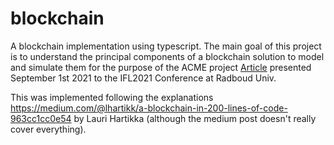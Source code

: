 # blockchain

A blockchain implementation using typescript. The main goal of this project is to understand the principal components of a blockchain solution to model and simulate them for the purpose of the ACME project [Article](https://ifl21.cs.ru.nl/Program?action=download&upname=IFL21_Zouhair.pdf) presented September 1st 2021 to the IFL2021 Conference at Radboud Univ. 

This was implemented following the explanations https://medium.com/@lhartikk/a-blockchain-in-200-lines-of-code-963cc1cc0e54 by Lauri Hartikka (although the medium post doesn't really cover everything).
